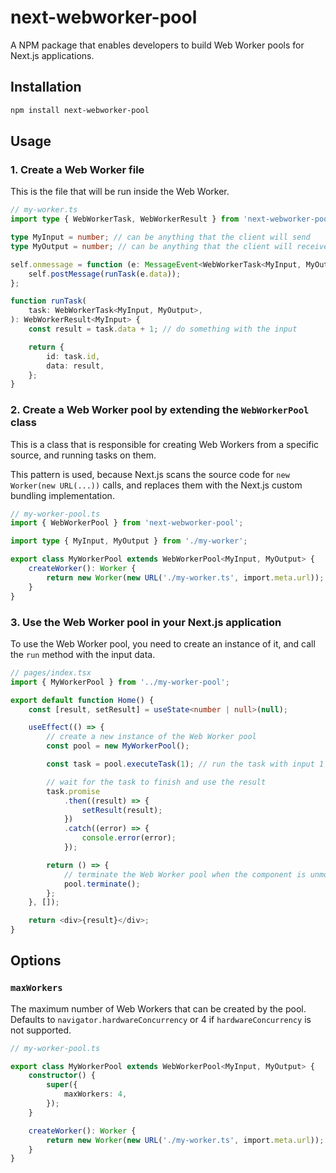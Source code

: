 # next-webworker-pool

A NPM package that enables developers to build Web Worker pools for Next.js applications.

## Installation

```bash
npm install next-webworker-pool
```

## Usage

### 1. Create a Web Worker file

This is the file that will be run inside the Web Worker.

```typescript
// my-worker.ts
import type { WebWorkerTask, WebWorkerResult } from 'next-webworker-pool';

type MyInput = number; // can be anything that the client will send
type MyOutput = number; // can be anything that the client will receive

self.onmessage = function (e: MessageEvent<WebWorkerTask<MyInput, MyOutput>>) {
    self.postMessage(runTask(e.data));
};

function runTask(
    task: WebWorkerTask<MyInput, MyOutput>,
): WebWorkerResult<MyInput> {
    const result = task.data + 1; // do something with the input

    return {
        id: task.id,
        data: result,
    };
}
```

### 2. Create a Web Worker pool by extending the `WebWorkerPool` class

This is a class that is responsible for creating Web Workers from a specific source, and running tasks on them.

This pattern is used, because Next.js scans the source code for `new Worker(new URL(...))` calls, and replaces
them with the Next.js custom bundling implementation.

```typescript
// my-worker-pool.ts
import { WebWorkerPool } from 'next-webworker-pool';

import type { MyInput, MyOutput } from './my-worker';

export class MyWorkerPool extends WebWorkerPool<MyInput, MyOutput> {
    createWorker(): Worker {
        return new Worker(new URL('./my-worker.ts', import.meta.url));
    }
}
```

### 3. Use the Web Worker pool in your Next.js application

To use the Web Worker pool, you need to create an instance of it, and call the `run` method with the input data.

```typescript
// pages/index.tsx
import { MyWorkerPool } from '../my-worker-pool';

export default function Home() {
    const [result, setResult] = useState<number | null>(null);

    useEffect(() => {
        // create a new instance of the Web Worker pool
        const pool = new MyWorkerPool();

        const task = pool.executeTask(1); // run the task with input 1

        // wait for the task to finish and use the result
        task.promise
            .then((result) => {
                setResult(result);
            })
            .catch((error) => {
                console.error(error);
            });

        return () => {
            // terminate the Web Worker pool when the component is unmounted
            pool.terminate();
        };
    }, []);

    return <div>{result}</div>;
}
```

## Options

### `maxWorkers`

The maximum number of Web Workers that can be created by the pool. Defaults to `navigator.hardwareConcurrency` or 4 if `hardwareConcurrency` is not supported.

```typescript
// my-worker-pool.ts

export class MyWorkerPool extends WebWorkerPool<MyInput, MyOutput> {
    constructor() {
        super({
            maxWorkers: 4,
        });
    }

    createWorker(): Worker {
        return new Worker(new URL('./my-worker.ts', import.meta.url));
    }
}
```
